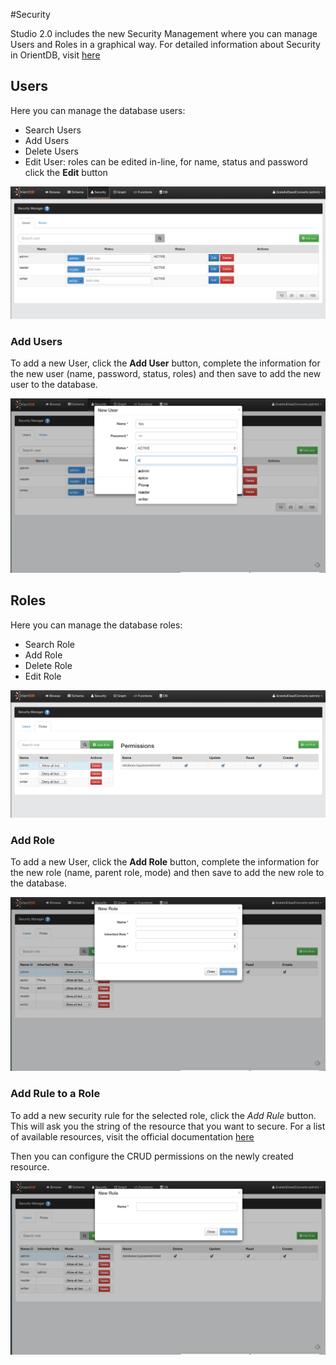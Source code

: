 #Security

Studio 2.0 includes the new Security Management where you can manage Users and Roles in a graphical way.
For detailed information about Security in OrientDB, visit [here](Security.md)

## Users

Here you can manage the database users:

* Search Users
* Add Users
* Delete Users
* Edit User: roles can be edited in-line, for name, status and password click the **Edit** button

![Home Page](images/users.png)

### Add Users

To add a new User, click the **Add User** button, complete the information for the new user
(name, password, status, roles) and then save to add the new user to the database. 

![New User](images/newUser.png)


## Roles

Here you can manage the database roles:

* Search Role
* Add Role
* Delete Role
* Edit Role

![Home Page](images/roles.png)


### Add Role

To add a new User, click the **Add Role** button, complete the information for the new role
(name, parent role, mode) and then save to add the new role to the database.

![New Role](images/newRole.png)

### Add Rule to a Role

To add a new security rule for the selected role, click the *Add Rule* button.
This will ask you the string of the resource that you want to secure. For a list of 
available resources, visit the official documentation [here](Security.md#resources)

Then you can configure the CRUD permissions on the newly created resource.


![New User](images/newRule.png)